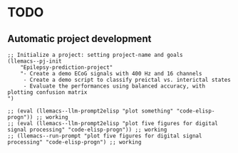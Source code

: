 <!-- ---
!-- Timestamp: 2025-01-09 08:34:57
!-- Author: ywatanabe
!-- File: /home/ywatanabe/proj/llemacs/.README.md
!-- --- -->


# TODO

## Automatic project development

``` elisp
;; Initialize a project: setting project-name and goals
(llemacs--pj-init 
    "Epilepsy-prediction-project" 
    "- Create a demo ECoG signals with 400 Hz and 16 channels
     - Create a demo script to classify preictal vs. interictal states
     - Evaluate the performances using balanced accuracy, with plotting confusion matrix
")

;; (eval (llemacs--llm-prompt2elisp "plot something" "code-elisp-progn")) ;; working
;; (eval (llemacs--llm-prompt2elisp "plot five figures for digital signal processing" "code-elisp-progn")) ;; working
;; (llemacs--run-prompt "plot five figures for digital signal processing" "code-elisp-progn") ;; working

```



<!-- `M-x llemacs-pj-switch RET 083-MNIST`
 !-- (llemacs--pj-get-cur-pj)
 !-- (llemacs--pj-set-cur-pj "084-Epilepsy-prediction-project")
 !-- (llemacs--run-prompt-to-progn "plot somethng")
 !-- 
 !-- 
 !-- `M-x llemacs-pj-step
 !-- (llemacs-run-auto)
 !-- (llemacs-run-auto-async)
 !-- (llemacs--pj-get-cur-pj)
 !-- tree ./workspace/projects/083-MNIST -->
